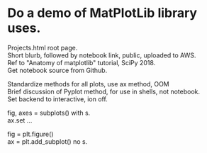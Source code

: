 # Do a demo of MatPlotLib library uses.  

Projects.html root page.  
Short blurb, followed by notebook link, public, uploaded to AWS.   
Ref to "Anatomy of matplotlib" tutorial, SciPy 2018.  
Get notebook source from Github.  

Standardize methods for all plots, use ax method, OOM  
Brief discussion of Pyplot method, for use in shells, not notebook.  
Set backend to interactive, ion off.  

fig, axes = subplots()  with s.  
ax.set ...  

fig = plt.figure()  
ax = plt.add_subplot() no s.  
